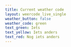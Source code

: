 ```yaml
---
title: Current weather code
layout: weercode_live_single
weather_button: false
weather_code: green
text_green: Iets
text_yellow: Iets anders
text_red: Nog iets anders
---
```

